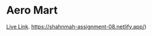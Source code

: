 # Aero Mart
[Live Link](https://shahnmah-assignment-08.netlify.app/).
https://shahnmah-assignment-08.netlify.app/)




